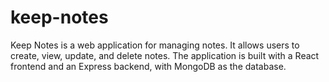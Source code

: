 # keep-notes
 Keep Notes is a web application for managing notes. It allows users to create, view, update, and delete notes. The application is built with a React frontend and an Express 
 backend, with MongoDB as the database.
 

